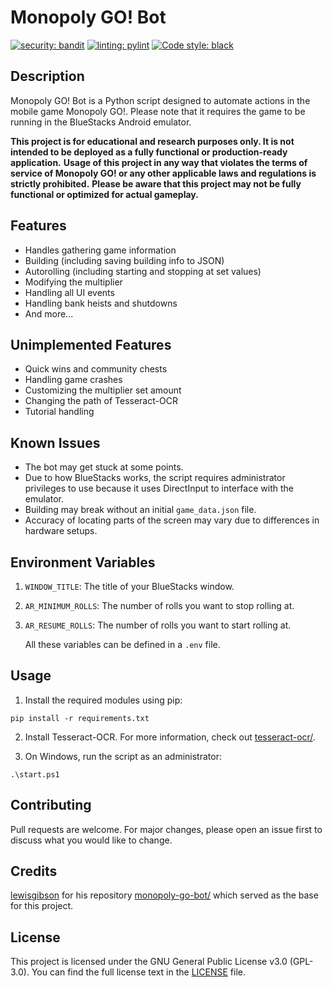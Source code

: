 # Monopoly GO! Bot
[![security: bandit](https://img.shields.io/badge/security-bandit-yellow.svg)](https://github.com/PyCQA/bandit) [![linting: pylint](https://img.shields.io/badge/linting-pylint-yellowgreen)](https://github.com/PyCQA/pylint) [![Code style: black](https://img.shields.io/badge/code%20style-black-000000.svg)](https://github.com/psf/black)

## Description

Monopoly GO! Bot is a Python script designed to automate actions in the mobile game Monopoly GO!. Please note that it requires the game to be running in the BlueStacks Android emulator.

**This project is for educational and research purposes only. It is not intended to be deployed as a fully functional or production-ready application.**
**Usage of this project in any way that violates the terms of service of Monopoly GO! or any other applicable laws and regulations is strictly prohibited.**
**Please be aware that this project may not be fully functional or optimized for actual gameplay.**

## Features

- Handles gathering game information
- Building (including saving building info to JSON)
- Autorolling (including starting and stopping at set values)
- Modifying the multiplier
- Handling all UI events
- Handling bank heists and shutdowns
- And more...

## Unimplemented Features

- Quick wins and community chests
- Handling game crashes
- Customizing the multiplier set amount
- Changing the path of Tesseract-OCR
- Tutorial handling

## Known Issues

- The bot may get stuck at some points.
- Due to how BlueStacks works, the script requires administrator privileges to use because it uses DirectInput to interface with the emulator.
- Building may break without an initial `game_data.json` file.
- Accuracy of locating parts of the screen may vary due to differences in hardware setups.

## Environment Variables

1. `WINDOW_TITLE`: The title of your BlueStacks window.
2. `AR_MINIMUM_ROLLS`: The number of rolls you want to stop rolling at.
3. `AR_RESUME_ROLLS`: The number of rolls you want to start rolling at.
   
   All these variables can be defined in a `.env` file.

## Usage

1. Install the required modules using pip:

```
pip install -r requirements.txt
```

2. Install Tesseract-OCR. For more information, check out [tesseract-ocr/](https://github.com/tesseract-ocr/tesseract).

3. On Windows, run the script as an administrator:

```
.\start.ps1
```

## Contributing

Pull requests are welcome. For major changes, please open an issue first
to discuss what you would like to change.

## Credits

[lewisgibson](https://github.com/lewisgibson) for his repository [monopoly-go-bot/](https://github.com/lewisgibson/monopoly-go-bot) which served as the base for this project.

## License

This project is licensed under the GNU General Public License v3.0 (GPL-3.0). You can find the full license text in the [LICENSE](LICENSE) file.
